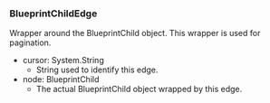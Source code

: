 ### BlueprintChildEdge
Wrapper around the BlueprintChild object. This wrapper is used for pagination.

- cursor: System.String
  - String used to identify this edge.
- node: BlueprintChild
  - The actual BlueprintChild object wrapped by this edge.
